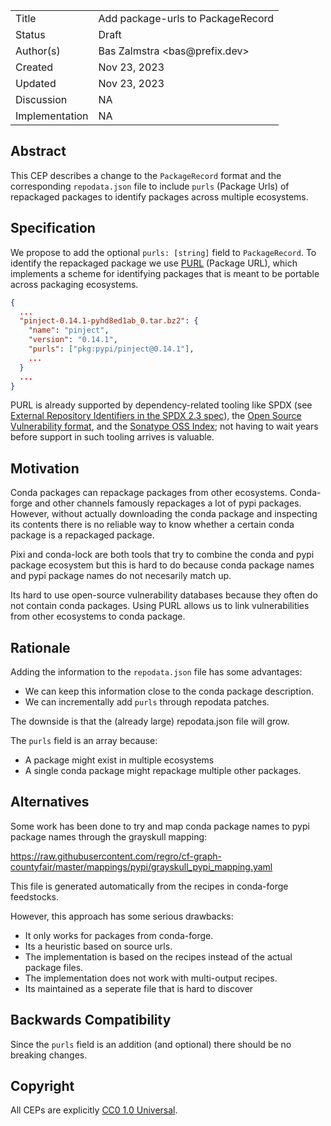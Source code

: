 <table>
<tr><td> Title </td><td> Add package-urls to PackageRecord </td>
<tr><td> Status </td><td> Draft </td></tr>
<tr><td> Author(s) </td><td> Bas Zalmstra &lt;bas@prefix.dev&gt;</td></tr>
<tr><td> Created </td><td> Nov 23, 2023</td></tr>
<tr><td> Updated </td><td> Nov 23, 2023</td></tr>
<tr><td> Discussion </td><td> NA </td></tr>
<tr><td> Implementation </td><td> NA </td></tr>
</table>

## Abstract

This CEP describes a change to the `PackageRecord` format and the corresponding `repodata.json` file to include `purls` (Package Urls) of repackaged packages to identify packages across multiple ecosystems.

## Specification

We propose to add the optional `purls: [string]` field to `PackageRecord`.
To identify the repackaged package we use [PURL](https://github.com/package-url/purl-spec/) (Package URL), which implements a scheme for identifying packages that is meant to be portable across packaging ecosystems.

```json
{
  ...
  "pinject-0.14.1-pyhd8ed1ab_0.tar.bz2": {
    "name": "pinject",
    "version": "0.14.1",
    "purls": ["pkg:pypi/pinject@0.14.1"],
    ...
  }
  ...
}
```

PURL is already supported by dependency-related tooling like SPDX (see [External Repository Identifiers in the SPDX 2.3 spec](https://spdx.github.io/spdx-spec/v2.3/external-repository-identifiers/#f35-purl)), the [Open Source Vulnerability format](https://ossf.github.io/osv-schema/#affectedpackage-field), and the [Sonatype OSS Index](https://ossindex.sonatype.org/doc/coordinates); not having to wait years before support in such tooling arrives is valuable.

## Motivation

Conda packages can repackage packages from other ecosystems. 
Conda-forge and other channels famously repackages a lot of pypi packages.
However, without actually downloading the conda package and inspecting its contents there is no reliable way to know whether a certain conda package is a repackaged package.

Pixi and conda-lock are both tools that try to combine the conda and pypi package ecosystem but this is hard to do because conda package names and pypi package names do not necesarily match up.

Its hard to use open-source vulnerability databases because they often do not contain conda packages.
Using PURL allows us to link vulnerabilities from other ecosystems to conda package.

## Rationale

Adding the information to the `repodata.json` file has some advantages:

* We can keep this information close to the conda package description.
* We can incrementally add `purls` through repodata patches.

The downside is that the (already large) repodata.json file will grow.

The `purls` field is an array because:

* A package might exist in multiple ecosystems
* A single conda package might repackage multiple other packages.

## Alternatives

Some work has been done to try and map conda package names to pypi package names through the grayskull mapping:

https://raw.githubusercontent.com/regro/cf-graph-countyfair/master/mappings/pypi/grayskull_pypi_mapping.yaml

This file is generated automatically from the recipes in conda-forge feedstocks.

However, this approach has some serious drawbacks:

* It only works for packages from conda-forge.
* Its a heuristic based on source urls.
* The implementation is based on the recipes instead of the actual package files.
* The implementation does not work with multi-output recipes.
* Its maintained as a seperate file that is hard to discover

## Backwards Compatibility

Since the `purls` field is an addition (and optional) there should be no breaking changes.

<!-- 
## Other sections

Other relevant sections of the proposal.  Common sections include:

    * Specification -- The technical details of the proposed change.
    * Motivation -- Why the proposed change is needed.
    * Rationale -- Why particular decisions were made in the proposal.
    * Backwards Compatibility -- Will the proposed change break existing
      packages or workflows.
    * Alternatives -- Any alternatives considered during the design.
    * Sample Implementation -- Links to prototype or a sample implementation of
      the proposed change.
    * FAQ -- Frequently asked questions (and answers to them).
    * Resolution -- A short summary of the decision made by the community.
    * Reference -- Any references used in the design of the CEP. 
-->

## Copyright

All CEPs are explicitly [CC0 1.0 Universal](https://creativecommons.org/publicdomain/zero/1.0/).
